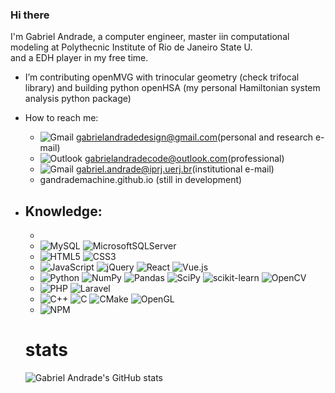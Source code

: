 ### Hi there 

I'm Gabriel Andrade, a computer engineer, master iin computational modeling  at Polythecnic Institute of Rio de Janeiro State U.  
and a EDH player in my free time.

- I’m contributing openMVG with trinocular geometry (check trifocal library) and building python openHSA (my personal Hamiltonian system analysis python package)

- How to reach me: 
  - ![Gmail](https://img.shields.io/badge/Gmail-D14836?style=for-the-badge&logo=gmail&logoColor=white) gabrielandradedesign@gmail.com(personal and research e-mail) 
  - ![Outlook](https://img.shields.io/badge/Microsoft_Outlook-0078D4?style=for-the-badge&logo=microsoft-outlook&logoColor=white) gabrielandradecode@outlook.com(professional)
  - ![Gmail](https://img.shields.io/badge/Gmail-D14836?style=for-the-badge&logo=gmail&logoColor=white) gabriel.andrade@iprj.uerj.br(institutional e-mail)
  - gandrademachine.github.io (still in development)

  
- Knowledge:
  -   
  - 
  - ![MySQL](https://img.shields.io/badge/mysql-%2300f.svg?style=for-the-badge&logo=mysql&logoColor=white) ![MicrosoftSQLServer](https://img.shields.io/badge/Microsoft%20SQL%20Sever-CC2927?style=for-the-badge&logo=microsoft%20sql%20server&logoColor=white)
  - ![HTML5](https://img.shields.io/badge/html5-%23E34F26.svg?style=for-the-badge&logo=html5&logoColor=white) ![CSS3](https://img.shields.io/badge/css3-%231572B6.svg?style=for-the-badge&logo=css3&logoColor=white) 
  - ![JavaScript](https://img.shields.io/badge/javascript-%23323330.svg?style=for-the-badge&logo=javascript&logoColor=%23F7DF1E) ![jQuery](https://img.shields.io/badge/jquery-%230769AD.svg?style=for-the-badge&logo=jquery&logoColor=white) ![React](https://img.shields.io/badge/react-%2320232a.svg?style=for-the-badge&logo=react&logoColor=%2361DAFB) ![Vue.js](https://img.shields.io/badge/vuejs-%2335495e.svg?style=for-the-badge&logo=vuedotjs&logoColor=%234FC08D)
  - ![Python](https://img.shields.io/badge/python-3670A0?style=for-the-badge&logo=python&logoColor=ffdd54) ![NumPy](https://img.shields.io/badge/numpy-%23013243.svg?style=for-the-badge&logo=numpy&logoColor=white) ![Pandas](https://img.shields.io/badge/pandas-%23150458.svg?style=for-the-badge&logo=pandas&logoColor=white) ![SciPy](https://img.shields.io/badge/SciPy-%230C55A5.svg?style=for-the-badge&logo=scipy&logoColor=%white) ![scikit-learn](https://img.shields.io/badge/scikit--learn-%23F7931E.svg?style=for-the-badge&logo=scikit-learn&logoColor=white) ![OpenCV](https://img.shields.io/badge/opencv-%23white.svg?style=for-the-badge&logo=opencv&logoColor=white)
  - ![PHP](https://img.shields.io/badge/php-%23777BB4.svg?style=for-the-badge&logo=php&logoColor=white) ![Laravel](https://img.shields.io/badge/laravel-%23FF2D20.svg?style=for-the-badge&logo=laravel&logoColor=white) 
  - ![C++](https://img.shields.io/badge/c++-%2300599C.svg?style=for-the-badge&logo=c%2B%2B&logoColor=white) ![C](https://img.shields.io/badge/c-%2300599C.svg?style=for-the-badge&logo=c&logoColor=white) ![CMake](https://img.shields.io/badge/CMake-%23008FBA.svg?style=for-the-badge&logo=cmake&logoColor=white) ![OpenGL](https://img.shields.io/badge/OpenGL-%23FFFFFF.svg?style=for-the-badge&logo=opengl)
  - ![NPM](https://img.shields.io/badge/NPM-%23000000.svg?style=for-the-badge&logo=npm&logoColor=white)


  # stats
  ![Gabriel Andrade's GitHub stats](https://github-readme-stats.vercel.app/api?username=gandrademachine&theme=chartreuse-dark&show_icons=true)
<!--
**gandrademachine/gandrademachine** is a ✨ _special_ ✨ repository because its `README.md` (this file) appears on your GitHub profile.

Here are some ideas to get you started:

- 🔭 I’m currently working on ...
- 🌱 I’m currently learning ...
- 👯 I’m looking to collaborate on ...
- 🤔 I’m looking for help with ...
- 💬 Ask me about ...
- 📫 How to reach me: ...
- 😄 Pronouns: ...
- ⚡ Fun fact: ...
-->
